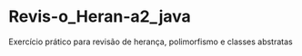 # Revis-o_Heran-a2_java
Exercício prático para revisão de herança, polimorfismo e classes abstratas
